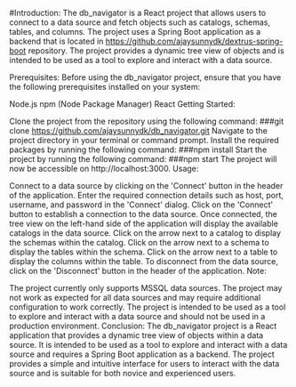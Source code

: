 #Introduction:
The db_navigator is a React project that allows users to connect to a data source and fetch objects such as catalogs, schemas, tables, and columns. The project uses a Spring Boot application as a backend that is located in https://github.com/ajaysunnydk/dextrus-spring-boot repository. The project provides a dynamic tree view of objects and is intended to be used as a tool to explore and interact with a data source.

Prerequisites:
Before using the db_navigator project, ensure that you have the following prerequisites installed on your system:

Node.js
npm (Node Package Manager)
React
Getting Started:

Clone the project from the repository using the following command:
###git clone https://github.com/ajaysunnydk/db_navigator.git
Navigate to the project directory in your terminal or command prompt.
Install the required packages by running the following command:
###npm install
Start the project by running the following command:
###npm start
The project will now be accessible on http://localhost:3000.
Usage:

Connect to a data source by clicking on the 'Connect' button in the header of the application.
Enter the required connection details such as host, port, username, and password in the 'Connect' dialog.
Click on the 'Connect' button to establish a connection to the data source.
Once connected, the tree view on the left-hand side of the application will display the available catalogs in the data source.
Click on the arrow next to a catalog to display the schemas within the catalog.
Click on the arrow next to a schema to display the tables within the schema.
Click on the arrow next to a table to display the columns within the table.
To disconnect from the data source, click on the 'Disconnect' button in the header of the application.
Note:

The project currently only supports MSSQL data sources.
The project may not work as expected for all data sources and may require additional configuration to work correctly.
The project is intended to be used as a tool to explore and interact with a data source and should not be used in a production environment.
Conclusion:
The db_navigator project is a React application that provides a dynamic tree view of objects within a data source. It is intended to be used as a tool to explore and interact with a data source and requires a Spring Boot application as a backend. The project provides a simple and intuitive interface for users to interact with the data source and is suitable for both novice and experienced users.
